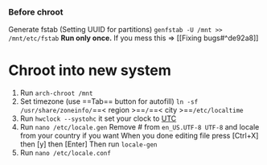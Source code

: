 ### Before chroot
Generate fstab (Setting UUID for partitions)
`genfstab -U /mnt >> /mnt/etc/fstab`
**Run only once.** If you mess this => [[Fixing bugs#^de92a8]]

# Chroot into new system
1. Run `arch-chroot /mnt`
2. Set timezone (use ==Tab== button for autofill)
`ln -sf /usr/share/zoneinfo/`==< region >==`/`==< city >==`/etc/localtime`
3. Run `hwclock --systohc` it set your clock to [UTC](https://en.wikipedia.org/wiki/UTC)
4. Run `nano /etc/locale.gen`
Remove # from `en_US.UTF-8 UTF-8` and locale from your country if you want
When you done editing file press [Ctrl+X] then [y] then [Enter]
Then run `locale-gen`
5. Run `nano /etc/locale.conf`
